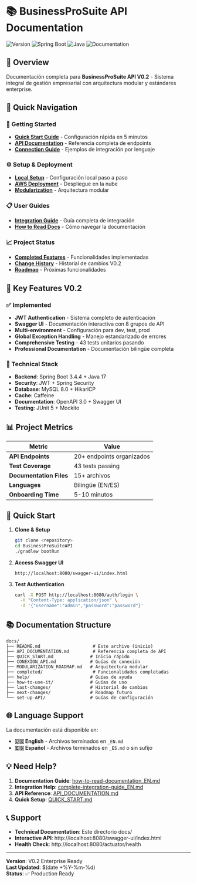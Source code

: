 # 📚 BusinessProSuite API Documentation

![Version](https://img.shields.io/badge/Version-V0.2-brightgreen)
![Spring Boot](https://img.shields.io/badge/Spring%20Boot-3.4.4-green)
![Java](https://img.shields.io/badge/Java-17-orange)
![Documentation](https://img.shields.io/badge/Documentation-100%25-brightgreen)

## 🎯 Overview

Documentación completa para **BusinessProSuite API V0.2** - Sistema integral de gestión empresarial con arquitectura modular y estándares enterprise.

## 📖 Quick Navigation

### 🚀 Getting Started
- **[Quick Start Guide](QUICK_START.md)** - Configuración rápida en 5 minutos
- **[API Documentation](API_DOCUMENTATION.md)** - Referencia completa de endpoints
- **[Connection Guide](CONEXION_API.md)** - Ejemplos de integración por lenguaje

### ⚙️ Setup & Deployment
- **[Local Setup](set-up-API/local-setup-guide_EN.md)** - Configuración local paso a paso
- **[AWS Deployment](set-up-API/aws-deployment-guide_EN.md)** - Despliegue en la nube
- **[Modularization](MODULARIZATION_ROADMAP.md)** - Arquitectura modular

### 📋 User Guides
- **[Integration Guide](how-to-use-it/complete-integration-guide_EN.md)** - Guía completa de integración
- **[How to Read Docs](help/how-to-read-documentation_EN.md)** - Cómo navegar la documentación

### 📈 Project Status
- **[Completed Features](completed/features-implemented_EN.md)** - Funcionalidades implementadas
- **[Change History](last-changes/v0.2/README.md)** - Historial de cambios V0.2
- **[Roadmap](next-changes/general-roadmap_EN.md)** - Próximas funcionalidades

## 🌟 Key Features V0.2

### ✅ Implemented
- **JWT Authentication** - Sistema completo de autenticación
- **Swagger UI** - Documentación interactiva con 8 grupos de API
- **Multi-environment** - Configuración para dev, test, prod
- **Global Exception Handling** - Manejo estandarizado de errores
- **Comprehensive Testing** - 43 tests unitarios pasando
- **Professional Documentation** - Documentación bilingüe completa

### 🔧 Technical Stack
- **Backend**: Spring Boot 3.4.4 + Java 17
- **Security**: JWT + Spring Security
- **Database**: MySQL 8.0 + HikariCP
- **Cache**: Caffeine
- **Documentation**: OpenAPI 3.0 + Swagger UI
- **Testing**: JUnit 5 + Mockito

## 📊 Project Metrics

| Metric | Value |
|--------|-------|
| **API Endpoints** | 20+ endpoints organizados |
| **Test Coverage** | 43 tests passing |
| **Documentation Files** | 15+ archivos |
| **Languages** | Bilingüe (EN/ES) |
| **Onboarding Time** | 5-10 minutos |

## 🚀 Quick Start

1. **Clone & Setup**
   ```bash
   git clone <repository>
   cd BusinessProSuiteAPI
   ./gradlew bootRun
   ```

2. **Access Swagger UI**
   ```
   http://localhost:8080/swagger-ui/index.html
   ```

3. **Test Authentication**
   ```bash
   curl -X POST http://localhost:8080/auth/login \
     -H "Content-Type: application/json" \
     -d '{"username":"admin","password":"password"}'
   ```

## 📚 Documentation Structure

```
docs/
├── README.md                    # Este archivo (inicio)
├── API_DOCUMENTATION.md         # Referencia completa de API
├── QUICK_START.md              # Inicio rápido
├── CONEXION_API.md             # Guías de conexión
├── MODULARIZATION_ROADMAP.md   # Arquitectura modular
├── completed/                   # Funcionalidades completadas
├── help/                       # Guías de ayuda
├── how-to-use-it/              # Guías de uso
├── last-changes/               # Historial de cambios
├── next-changes/               # Roadmap futuro
└── set-up-API/                 # Guías de configuración
```

## 🌐 Language Support

La documentación está disponible en:
- **🇺🇸 English** - Archivos terminados en `_EN.md`
- **🇪🇸 Español** - Archivos terminados en `_ES.md` o sin sufijo

## 💡 Need Help?

1. **Documentation Guide**: [how-to-read-documentation_EN.md](help/how-to-read-documentation_EN.md)
2. **Integration Help**: [complete-integration-guide_EN.md](how-to-use-it/complete-integration-guide_EN.md)
3. **API Reference**: [API_DOCUMENTATION.md](API_DOCUMENTATION.md)
4. **Quick Setup**: [QUICK_START.md](QUICK_START.md)

## 📞 Support

- **Technical Documentation**: Este directorio docs/
- **Interactive API**: http://localhost:8080/swagger-ui/index.html
- **Health Check**: http://localhost:8080/actuator/health

---

**Version**: V0.2 Enterprise Ready  
**Last Updated**: $(date +%Y-%m-%d)  
**Status**: ✅ Production Ready